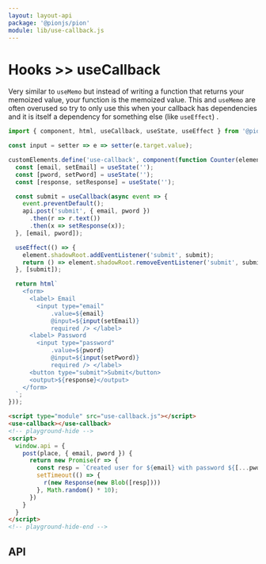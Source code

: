 ```yaml
---
layout: layout-api
package: '@pionjs/pion'
module: lib/use-callback.js
---
```


# Hooks >> useCallback

Very similar to `useMemo` but instead of writing a function that returns your memoized value, your function is the memoized value. This and `useMemo` are often overused so try to only use this when your callback has dependencies and it is itself a dependency for something else (like `useEffect`) .

```js playground use-callback use-callback.js
import { component, html, useCallback, useState, useEffect } from '@pionjs/pion';

const input = setter => e => setter(e.target.value);

customElements.define('use-callback', component(function Counter(element) {
  const [email, setEmail] = useState('');
  const [pword, setPword] = useState('');
  const [response, setResponse] = useState('');

  const submit = useCallback(async event => {
    event.preventDefault();
    api.post('submit', { email, pword })
      .then(r => r.text())
      .then(x => setResponse(x));
  }, [email, pword]);

  useEffect(() => {
    element.shadowRoot.addEventListener('submit', submit);
    return () => element.shadowRoot.removeEventListener('submit', submit);
  }, [submit]);

  return html`
    <form>
      <label> Email
        <input type="email"
            .value=${email}
            @input=${input(setEmail)}
            required /> </label>
      <label> Password
        <input type="password"
            .value=${pword}
            @input=${input(setPword)}
            required /> </label>
      <button type="submit">Submit</button>
      <output>${response}</output>
    </form>
  `;
}));
```

```html playground-file use-callback index.html
<script type="module" src="use-callback.js"></script>
<use-callback></use-callback>
<!-- playground-hide -->
<script>
  window.api = {
    post(place, { email, pword }) {
      return new Promise(r => {
        const resp = `Created user for ${email} with password ${[...pword].map(x => '*').join('')}`;
        setTimeout(() => {
          r(new Response(new Blob([resp])))
        }, Math.random() * 10);
      })
    }
  }
</script>
<!-- playground-hide-end -->
```

## API
